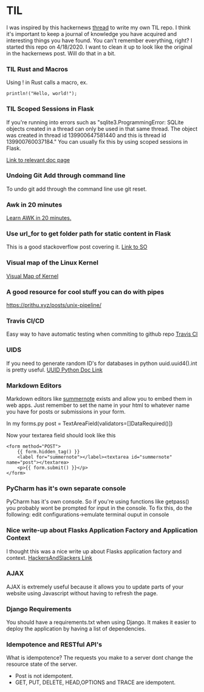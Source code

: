 # TIL

I was inspired by this hackernews [thread](https://news.ycombinator.com/item?id=22908044) to write my own TIL repo.  I think it's important to keep a journal of knowledge you have acquired and interesting things you have found.  You can't remember everything, right?
I started this repo on 4/18/2020.  I want to clean it up to look like the original in the hackernews post.  Will do that in a bit.  


### TIL Rust and Macros
Using ! in Rust calls a macro, ex. 
~~~
println!("Hello, world!");
~~~


### TIL Scoped Sessions in Flask
If you're running into errors such as 
"sqlite3.ProgrammingError: SQLite objects created in a thread can only be used in that same thread. The object was created in thread id 139900647581440 and this is thread id 139900760037184."
You can usually fix this by using scoped sessions in Flask.

[Link to relevant doc page](https://docs.sqlalchemy.org/en/13/orm/session.html?highlight=scoped_session#unitofwork-contextual)

### Undoing Git Add through command line
To undo git add through the command line use git reset.

### Awk in 20 minutes
[Learn AWK in 20 minutes.](https://ferd.ca/awk-in-20-minutes.html)

### Use url_for to get folder path for static content in Flask
This is a good stackoverflow post covering it. [Link to SO](https://stackoverflow.com/questions/16351826/link-to-flask-static-files-with-url-for)

### Visual map of the Linux Kernel

[Visual Map of Kernel](https://makelinux.github.io/kernel/map/)

### A good resource for cool stuff you can do with pipes

https://prithu.xyz/posts/unix-pipeline/

### Travis CI/CD
Easy way to have automatic testing when commiting to github repo [Travis CI](https://travis-ci.org/)

### UIDS

If you need to generate random ID's for databases in python uuid.uuid4().int is pretty useful.  [UUID Python Doc Link](https://docs.python.org/3/library/uuid.html)

### Markdown Editors

Markdown editors like [summernote](https://summernote.org/getting-started/#compiled-css-js) exists and allow you to embed them in web apps. 
Just remember to set the name in your html to whatever name you have for posts or submissions in your form.

In my forms.py
post = TextAreaField(validators=[]DataRequired()])

Now your textarea field should look like this

    <form method="POST">
        {{ form.hidden_tag() }}
        <label for="summernote"></label><textarea id="summernote" name="post"></textarea>
        <p>{{ form.submit() }}</p>
    </form>

### PyCharm has it's own separate console

PyCharm has it's own console.  So if you're using functions like getpass() you probably wont be prompted for input in the console.
To fix this, do the following: edit configurations->emulate terminal ouput in console

### Nice write-up about Flasks Application Factory and Application Context
I thought this was a nice write up about Flasks application factory and context.
[HackersAndSlackers Link](https://hackersandslackers.com/flask-application-factory)

### AJAX
AJAX is extremely useful because it allows you to update parts of your website using Javascript without having to refresh the page.


### Django Requirements
You should have a requirements.txt when using Django.  It makes it easier to deploy the application by having a list of dependencies.

### Idempotence and RESTful API's
What is idempotence?
The requests you make to a server dont change the resource state of the server.
 - Post is not idempotent.
 - GET, PUT, DELETE, HEAD,OPTIONS and TRACE are idempotent.
